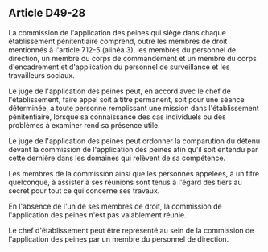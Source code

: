 Article D49-28
----
La commission de l'application des peines qui siège dans chaque établissement
pénitentiaire comprend, outre les membres de droit mentionnés à l'article 712-5
(alinéa 3), les membres du personnel de direction, un membre du corps de
commandement et un membre du corps d'encadrement et d'application du personnel
de surveillance et les travailleurs sociaux.

Le juge de l'application des peines peut, en accord avec le chef de
l'établissement, faire appel soit à titre permanent, soit pour une séance
déterminée, à toute personne remplissant une mission dans l'établissement
pénitentiaire, lorsque sa connaissance des cas individuels ou des problèmes à
examiner rend sa présence utile.

Le juge de l'application des peines peut ordonner la comparution du détenu
devant la commission de l'application des peines afin qu'il soit entendu par
cette dernière dans les domaines qui relèvent de sa compétence.

Les membres de la commission ainsi que les personnes appelées, à un titre
quelconque, à assister à ses réunions sont tenus à l'égard des tiers au secret
pour tout ce qui concerne ses travaux.

En l'absence de l'un de ses membres de droit, la commission de l'application des
peines n'est pas valablement réunie.

Le chef d'établissement peut être représenté au sein de la commission de
l'application des peines par un membre du personnel de direction.
